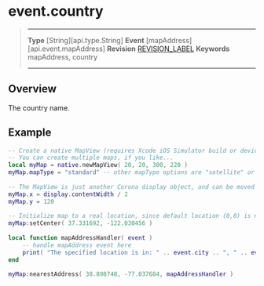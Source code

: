 
# event.country

> --------------------- ------------------------------------------------------------------------------------------
> __Type__              [String][api.type.String]
> __Event__             [mapAddress][api.event.mapAddress]
> __Revision__          [REVISION_LABEL](REVISION_URL)
> __Keywords__          mapAddress, country
> --------------------- ------------------------------------------------------------------------------------------

## Overview

The country name.

## Example
 
``````lua
-- Create a native MapView (requires Xcode iOS Simulator build or device build)
-- You can create multiple maps, if you like...
local myMap = native.newMapView( 20, 20, 300, 220 )
myMap.mapType = "standard" -- other mapType options are "satellite" or "hybrid"
 
-- The MapView is just another Corona display object, and can be moved or rotated, etc.
myMap.x = display.contentWidth / 2
myMap.y = 120
 
-- Initialize map to a real location, since default location (0,0) is not very interesting
myMap:setCenter( 37.331692, -122.030456 )
 
local function mapAddressHandler( event )
    -- handle mapAddress event here
    print( "The specified location is in: " .. event.city .. ", " .. event.country )
end
 
myMap:nearestAddress( 38.898748, -77.037684, mapAddressHandler )
``````

